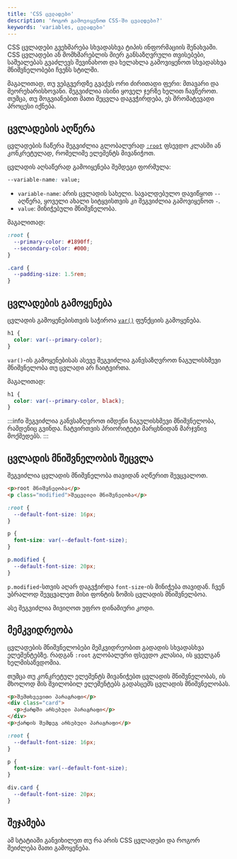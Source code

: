 ```yaml
---
title: 'CSS ცვლადები'
description: 'როგორ გამოვიყენოთ CSS-ში ცვალდები?'
keywords: 'variables, ცვლადები'
---
```


CSS ცვლადები გვეხმარება სხვადასხვა ტიპის ინფორმაციის შენახვაში.
CSS ცვლადები ან მომხმარებლის მიერ განსაზღვრული თვისებები,
საშუალებას გვაძლევს შევინახოთ და ხელახლა გამოვიყენოთ სხვადასხვა მნიშვნელობები ჩვენს სტილში.

მაგალითად, თუ ვებგვერდზე გვაქვს ორი ძირითადი ფერი: მთავარი და მეორეხარისხოვანი.
შეგვიძლია ისინი ყოველ ჯერზე ხელით ჩავწეროთ. თუმცა, თუ მოგვიანებით მათი შეცვლა დაგვჭირდება,
ეს შრომატევადი პროცესი იქნება.

## ცვლადების აღწერა

ცვლადების ჩაწერა შეგვიძლია გლობალურად [`:root`](https://developer.mozilla.org/en-US/docs/Web/CSS/:root)
ფსევდო კლასში ან კონკრეტულად, რომელიმე ელემენტს მივანიჭოთ.

ცვლადის აღსაწერად გამოიყენება შემდეგი ფორმულა:

```css
--variable-name: value;
```

- `variable-name`: არის ცვლადის სახელი. სავალდებულო დავიწყოთ `--` აღწერა, ყოველი ახალი სიტყვისთვის კი შეგვიძლია გამოვიყენოთ `-`.
- `value`: მინიჭებული მნიშვნელობა.

მაგალითად:

```css
:root {
  --primary-color: #1890ff;
  --secondary-color: #000;
}

.card {
  --padding-size: 1.5rem;
}
```

## ცვლადების გამოყენება

ცვლადის გამოყენებისთვის საჭიროა [`var()`](https://developer.mozilla.org/en-US/docs/Web/CSS/var) ფუნქციის გამოყენება.

```css
h1 {
  color: var(--primary-color);
}
```

`var()`-ის გამოყენებისას ასევე შეგვიძლია განვსაზღვროთ ნაგულისხმევი მნიშვნელობა თუ ცვლადი არ ჩაიტვირთა.

მაგალითად:

```css
h1 {
  color: var(--primary-color, black);
}
```

:::info
შეგვიძლია განვსაზღვროთ იმდენი ნაგულისხმევი მნიშვნელობა, რამდენიც გვინდა.
ჩატვირთვის პრიორიტეტი მარცხნიდან მარჯვნივ მოქმედებს.
:::

## ცვლადის მნიშვნელობის შეცვლა

შეგვიძლია ცვლადის მნიშვნელობა თავიდან აღწერით შევცვალოთ.

```html preview
<p>root მნიშვნელობა</p>
<p class="modified">შეცვლილი მნიშვნელობა</p>
```

```css preview
:root {
  --default-font-size: 16px;
}

p {
  font-size: var(--default-font-size);
}

p.modified {
  --default-font-size: 20px;
}
```

`p.modified`-სთვის აღარ დაგვჭირდა `font-size`-ის მინიჭება თავიდან.
ჩვენ უბრალოდ შევცვალეთ მისი ფონტის ზომის ცვლადის მნიშვნელბოა.

ასე შეგვიძლია მივიღოთ უფრო დინამიური კოდი.

## მემკვიდრეობა

ცვლადების მნიშვნელობები მემკვიდრეობით გადადის სხვადასხვა ელემენტებზე.
რადგან `:root` გლობალური ფსევდო კლასია, ის ყველგან ხელმისაწვდომია.

თუმცა თუ კონკრეტულ ელემენტს მივანიჭებთ ცვლადის მნიშვნელობას, ის მხოლოდ
მის შვილობილ ელემენტებს გადასცემს ცვლადის მნიშვნელობას.

```html preview
<p>შემთხვევითი პარაგრაფი</p>
<div class="card">
  <p>ქარდში არსებული პარაგრაფი</p>
</div>
<p>ქარდის შემდეგ არსებული პარაგრაფი</p>
```

```css preview
:root {
  --default-font-size: 16px;
}

p {
  font-size: var(--default-font-size);
}

div.card {
  --default-font-size: 20px;
}
```

## შეჯამება

ამ სტატიაში განვიხილეთ თუ რა არის CSS ცვლადები და როგორ შეიძლება მათი გამოყენება.
